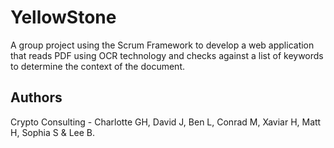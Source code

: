 # YellowStone

A group project using the Scrum Framework to develop a web application that reads PDF using OCR technology and checks against a list of keywords to determine the context of the document. 

## Authors

 Crypto Consulting - Charlotte GH, David J, Ben L, Conrad M, Xaviar H, Matt H, Sophia S & Lee B.